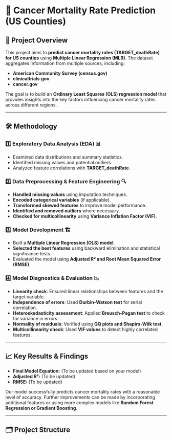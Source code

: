 # 🏥 Cancer Mortality Rate Prediction (US Counties)  

## 📌 Project Overview  
This project aims to **predict cancer mortality rates (TARGET_deathRate) for US counties** using **Multiple Linear Regression (MLR)**. The dataset aggregates information from multiple sources, including:  
- **American Community Survey (census.gov)**  
- **clinicaltrials.gov**  
- **cancer.gov**  

The goal is to build an **Ordinary Least Squares (OLS) regression model** that provides insights into the key factors influencing cancer mortality rates across different regions.  

---

## 🛠 Methodology  

### 1️⃣ Exploratory Data Analysis (EDA) 📊  
- Examined data distributions and summary statistics.  
- Identified missing values and potential outliers.  
- Analyzed feature correlations with **TARGET_deathRate**.  

### 2️⃣ Data Preprocessing & Feature Engineering 🔍  
- **Handled missing values** using imputation techniques.  
- **Encoded categorical variables** (if applicable).  
- **Transformed skewed features** to improve model performance.  
- **Identified and removed outliers** where necessary.  
- **Checked for multicollinearity** using **Variance Inflation Factor (VIF)**.  

### 3️⃣ Model Development 🏗  
- Built a **Multiple Linear Regression (OLS) model**.  
- **Selected the best features** using backward elimination and statistical significance tests.  
- Evaluated the model using **Adjusted R² and Root Mean Squared Error (RMSE)**.  

### 4️⃣ Model Diagnostics & Evaluation 📉  
- **Linearity check**: Ensured linear relationships between features and the target variable.  
- **Independence of errors**: Used **Durbin-Watson test** for serial correlation.  
- **Heteroskedasticity assessment**: Applied **Breusch-Pagan test** to check for variance in errors.  
- **Normality of residuals**: Verified using **QQ plots and Shapiro-Wilk test**.  
- **Multicollinearity check**: Used **VIF values** to detect highly correlated features.  

---

## 📈 Key Results & Findings  
- **Final Model Equation:** (To be updated based on your model)  
- **Adjusted R²:** (To be updated)  
- **RMSE:** (To be updated)  

Our model successfully predicts cancer mortality rates with a reasonable level of accuracy. Further improvements can be made by incorporating additional features or using more complex models like **Random Forest Regression or Gradient Boosting**.  

---

## 🗂 Project Structure  

